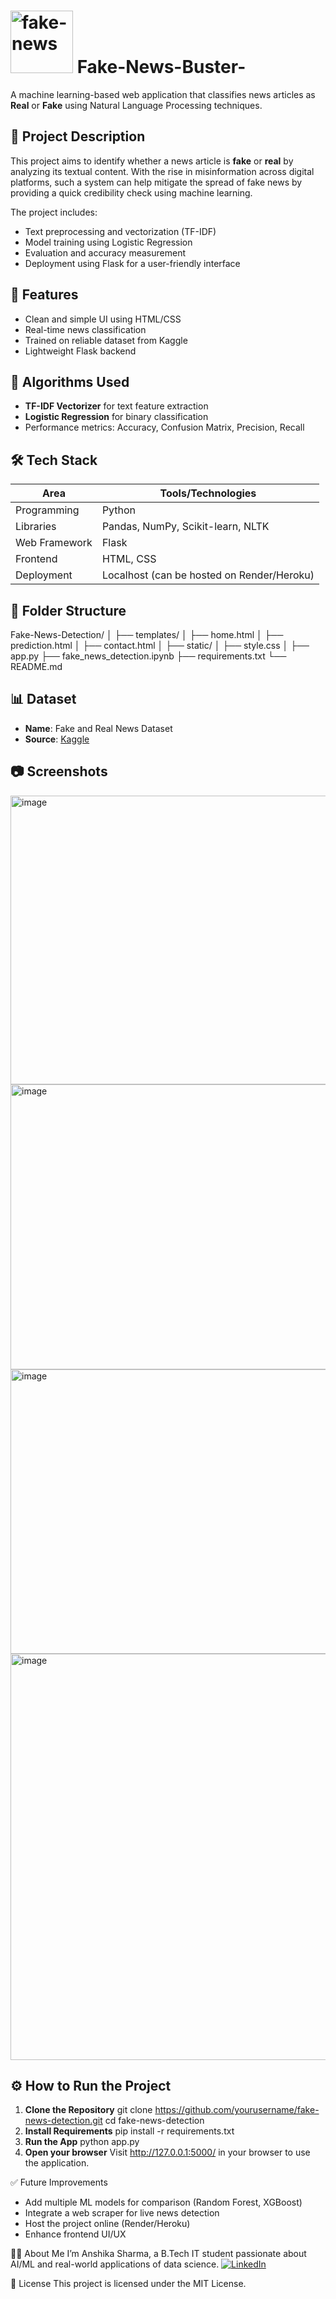 # <img width="100" height="100" alt="fake-news" src="https://github.com/user-attachments/assets/a9733198-7921-4857-ab09-9a9667e6c283" /> Fake-News-Buster-
A machine learning-based web application that classifies news articles as **Real** or **Fake** using Natural Language Processing techniques.

## 📌 Project Description

This project aims to identify whether a news article is **fake** or **real** by analyzing its textual content. With the rise in misinformation across digital platforms, such a system can help mitigate the spread of fake news by providing a quick credibility check using machine learning.

The project includes:
- Text preprocessing and vectorization (TF-IDF)
- Model training using Logistic Regression
- Evaluation and accuracy measurement
- Deployment using Flask for a user-friendly interface

## 🚀 Features

- Clean and simple UI using HTML/CSS
- Real-time news classification
- Trained on reliable dataset from Kaggle
- Lightweight Flask backend

## 🧠 Algorithms Used

- **TF-IDF Vectorizer** for text feature extraction
- **Logistic Regression** for binary classification
- Performance metrics: Accuracy, Confusion Matrix, Precision, Recall

## 🛠️ Tech Stack

| Area            | Tools/Technologies           |
|-----------------|------------------------------|
| Programming     | Python                       |
| Libraries       | Pandas, NumPy, Scikit-learn, NLTK |
| Web Framework   | Flask                        |
| Frontend        | HTML, CSS                    |
| Deployment      | Localhost (can be hosted on Render/Heroku) |

## 📂 Folder Structure
Fake-News-Detection/
│
├── templates/
│ ├── home.html
│ ├── prediction.html
│ ├── contact.html
│
├── static/
│ ├── style.css
│
├── app.py
├── fake_news_detection.ipynb
├── requirements.txt
└── README.md

## 📊 Dataset

- **Name**: Fake and Real News Dataset  
- **Source**: [Kaggle](https://www.kaggle.com/clmentbisaillon/fake-and-real-news-dataset)

## 📷 Screenshots

<img width="956" height="462" alt="image" src="https://github.com/user-attachments/assets/7148ac65-9515-445c-b437-04083181dbae" />
<img width="940" height="456" alt="image" src="https://github.com/user-attachments/assets/b3df0dc5-6a30-4170-8c48-969d9dfb0f88" />
<img width="940" height="455" alt="image" src="https://github.com/user-attachments/assets/e0a53aee-2b78-446f-8d60-c3e1d79cdda2" />
<img width="940" height="650" alt="image" src="https://github.com/user-attachments/assets/4debdfa1-234f-4cab-a3cc-d1e5d1568355" />

## ⚙️ How to Run the Project

1. **Clone the Repository**
   git clone https://github.com/yourusername/fake-news-detection.git
   cd fake-news-detection
2. **Install Requirements**
   pip install -r requirements.txt
3. **Run the App**
   python app.py
4. **Open your browser**
   Visit http://127.0.0.1:5000/ in your browser to use the application.

✅ Future Improvements
- Add multiple ML models for comparison (Random Forest, XGBoost)
- Integrate a web scraper for live news detection
- Host the project online (Render/Heroku)
- Enhance frontend UI/UX

🙋‍♀️ About Me
I’m Anshika Sharma, a B.Tech IT student passionate about AI/ML and real-world applications of data science.
[![LinkedIn](https://img.shields.io/badge/LinkedIn-blue?logo=linkedin&logoColor=white)](https://www.linkedin.com/in/anshika-sharma-20376125a/)

📄 License
This project is licensed under the MIT License.
